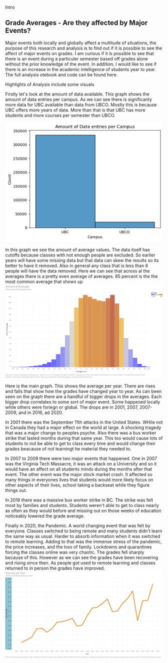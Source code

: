 Intro
## Grade Averages - Are they affected by Major Events?

Major events both locally and globally affect a multitude of situations, the purpose of this research and analysis is to find out if it is possible to see the affect of major events on grades. I am curious if it is possible to see that there is an event during a particuler semester based off grades alone without the prior knowledge of the event. In addition, I would like to see if there is an increase in the academic intelligence of students year to year. The full analysis otebook and code can be found here.

Highlights of Analysis include some visuals

Firstly let's look at the amount of data available. This graph shows the amount of data entries per campus. As we can see there is significanty more data for UBC available than data from UBCO. Mostly this is because UBC offers more years of data. More than that is that UBC has more students and more courses per semester than UBCO.

![Amount of Data Entries](images/AmountofData.png)

In this graph we see the amount of average values. The data itself has cutoffs because classes with not enough people are excluded. So earlier years will have some missing data but that data can skew the results so its better to have it removed. Also in general any class that is less than 6 people will have the data removed. Here we can see that across al the averages there is a pretty even average of averages. 85 percent is the the most common average that shows up 
![Amount of Averages](images/AmountofAverages.png)



Here is the main graph. This shows the average per year. There are rises and falls that show how the grades have changed year to year. As can been seen on the graph there are a handful of bigger drops in the averages. Each bigger drop correlates to some sort of major event. Some happened locally while others were foriegn or global. The drops are in 2001, 2007, 2007-2009, and in 2016, ad 2020. 

In 2001 there was the September 11th attacks in the United States. WHile not in Canada they had a major effect on the world at large. A shocking tragedy that was a major change to peoples psyche. Also there was a bus worker strike that lasted months during that same year. This too would cause lots of students to not be able to get to class every time and would change their grades beacause of not learningt he material they needed to. 

In 2007 to 2009 there were two major events that happened. One in 2007 was the Virginia Tech Massacre, it was an attack on a University and so it would have an affect on all students minds during the months after that event. The other event was the major stock market crash. It affected so many things in everyones lives that students would more likely focus on other aspects of their lives, school taking a backseat while they figure things out. 

In 2016 there was a massive bus worker strike in BC. The strike was felt most by families and students. Students weren't able to get to class nearly as often as they would before and missing out on those weeks of education noticeably lowered the grade average. 

Finally in 2020, the Pandemic. A world changing event that was felt by everyone. Classes switched to being remote and many students didn't learn the same way as usual. Harder to absorb information when it was switched to remote learning. Adding to that was the immense stress of the pandemic, the price increases, and the loss of family. Lockdowns and quarantines forcing the classes online was very chaotic. The grades fell sharply because of this. However as we can see the grades have been recovering and rising since then. As people got used to remote learning and classes returned to in person the grades have improved.  
![Average per Year](images/AverageperYear.png)

